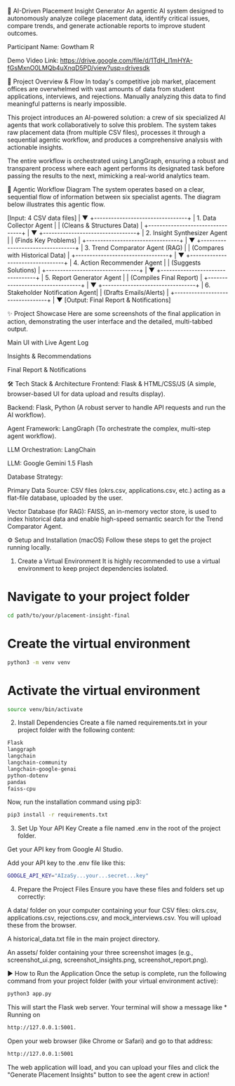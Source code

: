🚀 AI-Driven Placement Insight Generator
An agentic AI system designed to autonomously analyze college placement data, identify critical issues, compare trends, and generate actionable reports to improve student outcomes.

Participant Name: Gowtham R

Demo Video Link: https://drive.google.com/file/d/1TdH_I1mHYA-fGsMxnO0LMQb4uXnqD5PD/view?usp=drivesdk

📝 Project Overview & Flow
In today's competitive job market, placement offices are overwhelmed with vast amounts of data from student applications, interviews, and rejections. Manually analyzing this data to find meaningful patterns is nearly impossible.

This project introduces an AI-powered solution: a crew of six specialized AI agents that work collaboratively to solve this problem. The system takes raw placement data (from multiple CSV files), processes it through a sequential agentic workflow, and produces a comprehensive analysis with actionable insights.

The entire workflow is orchestrated using LangGraph, ensuring a robust and transparent process where each agent performs its designated task before passing the results to the next, mimicking a real-world analytics team.

🤖 Agentic Workflow Diagram
The system operates based on a clear, sequential flow of information between six specialist agents. The diagram below illustrates this agentic flow.

[Input: 4 CSV data files]
           |
           ▼
+---------------------------------+
| 1. Data Collector Agent         |
| (Cleans & Structures Data)      |
+---------------------------------+
           |
           ▼
+---------------------------------+
| 2. Insight Synthesizer Agent    |
| (Finds Key Problems)            |
+---------------------------------+
           |
           ▼
+---------------------------------+
| 3. Trend Comparator Agent (RAG) |
| (Compares with Historical Data) |
+---------------------------------+
           |
           ▼
+---------------------------------+
| 4. Action Recommender Agent     |
| (Suggests Solutions)            |
+---------------------------------+
           |
           ▼
+---------------------------------+
| 5. Report Generator Agent       |
| (Compiles Final Report)         |
+---------------------------------+
           |
           ▼
+---------------------------------+
| 6. Stakeholder Notification Agent|
| (Drafts Emails/Alerts)          |
+---------------------------------+
           |
           ▼
[Output: Final Report & Notifications]

✨ Project Showcase
Here are some screenshots of the final application in action, demonstrating the user interface and the detailed, multi-tabbed output.

Main UI with Live Agent Log

Insights & Recommendations

Final Report & Notifications

🛠️ Tech Stack & Architecture
Frontend: Flask & HTML/CSS/JS (A simple, browser-based UI for data upload and results display).

Backend: Flask, Python (A robust server to handle API requests and run the AI workflow).

Agent Framework: LangGraph (To orchestrate the complex, multi-step agent workflow).

LLM Orchestration: LangChain

LLM: Google Gemini 1.5 Flash

Database Strategy:

Primary Data Source: CSV files (okrs.csv, applications.csv, etc.) acting as a flat-file database, uploaded by the user.

Vector Database (for RAG): FAISS, an in-memory vector store, is used to index historical data and enable high-speed semantic search for the Trend Comparator Agent.

⚙️ Setup and Installation (macOS)
Follow these steps to get the project running locally.

1. Create a Virtual Environment
It is highly recommended to use a virtual environment to keep project dependencies isolated.

# Navigate to your project folder
```bash
cd path/to/your/placement-insight-final
```
# Create the virtual environment
```bash
python3 -m venv venv
```

# Activate the virtual environment
```bash
source venv/bin/activate
```

2. Install Dependencies
Create a file named requirements.txt in your project folder with the following content:

```bash
Flask
langgraph
langchain
langchain-community
langchain-google-genai
python-dotenv
pandas
faiss-cpu
```

Now, run the installation command using pip3:

```bash
pip3 install -r requirements.txt
```

3. Set Up Your API Key
Create a file named .env in the root of the project folder.

Get your API key from Google AI Studio.

Add your API key to the .env file like this:

```bash
GOOGLE_API_KEY="AIzaSy...your...secret...key"
```

4. Prepare the Project Files
Ensure you have these files and folders set up correctly:

A data/ folder on your computer containing your four CSV files: okrs.csv, applications.csv, rejections.csv, and mock_interviews.csv. You will upload these from the browser.

A historical_data.txt file in the main project directory.

An assets/ folder containing your three screenshot images (e.g., screenshot_ui.png, screenshot_insights.png, screenshot_report.png).

▶️ How to Run the Application
Once the setup is complete, run the following command from your project folder (with your virtual environment active):

```bash
python3 app.py
```

This will start the Flask web server. Your terminal will show a message like * Running on 
```bash
http://127.0.0.1:5001.

```

Open your web browser (like Chrome or Safari) and go to that address: 
```bash
http://127.0.0.1:5001
```

The web application will load, and you can upload your files and click the "Generate Placement Insights" button to see the agent crew in action!